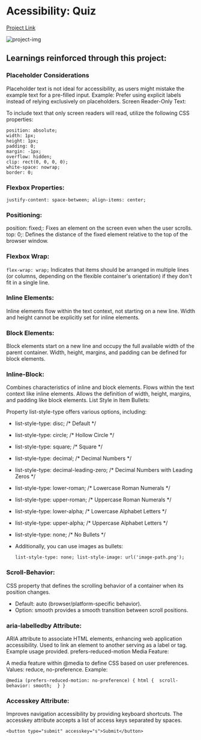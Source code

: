 # Acessibility: Quiz

[Project Link
](https://accessibility-quiz-html-css.vercel.app/)

![project-img](https://github.com/castroalves-gabi/accessibility-quiz-html-css/assets/117552601/64c0dbb5-29f4-4de5-b052-7985f5703821)

## Learnings reinforced through this project:

### Placeholder Considerations

  Placeholder text is not ideal for accessibility, as users might mistake the example text for a pre-filled input.
  Example: Prefer using explicit labels instead of relying exclusively on placeholders.
  Screen Reader-Only Text:
  
  To include text that only screen readers will read, utilize the following CSS properties:
  
    position: absolute;
    width: 1px; 
    height: 1px; 
    padding: 0;
    margin: -1px; 
    overflow: hidden; 
    clip: rect(0, 0, 0, 0);
    white-space: nowrap; 
    border: 0;


### Flexbox Properties:
  
  `justify-content: space-between; align-items: center;`

### Positioning:

position: fixed;: Fixes an element on the screen even when the user scrolls.
top: 0;: Defines the distance of the fixed element relative to the top of the browser window.

### Flexbox Wrap:

`flex-wrap: wrap;`
Indicates that items should be arranged in multiple lines (or columns, depending on the flexible container's orientation) if they don't fit in a single line.

### Inline Elements:

Inline elements flow within the text context, not starting on a new line.
Width and height cannot be explicitly set for inline elements.

### Block Elements:

Block elements start on a new line and occupy the full available width of the parent container.
Width, height, margins, and padding can be defined for block elements.

### Inline-Block:

Combines characteristics of inline and block elements.
Flows within the text context like inline elements.
Allows the definition of width, height, margins, and padding like block elements.
List Style in Item Bullets:

Property list-style-type offers various options, including:

- list-style-type: disc; /* Default */
- list-style-type: circle; /* Hollow Circle */
- list-style-type: square; /* Square */
- list-style-type: decimal; /* Decimal Numbers */
- list-style-type: decimal-leading-zero; /* Decimal Numbers with Leading Zeros */
- list-style-type: lower-roman; /* Lowercase Roman Numerals */
- list-style-type: upper-roman; /* Uppercase Roman Numerals */
- list-style-type: lower-alpha; /* Lowercase Alphabet Letters */
- list-style-type: upper-alpha; /* Uppercase Alphabet Letters */
- list-style-type: none; /* No Bullets */
- Additionally, you can use images as bullets:

  `list-style-type: none;
  list-style-image: url('image-path.png');`

### Scroll-Behavior:

CSS property that defines the scrolling behavior of a container when its position changes.
- Default: auto (browser/platform-specific behavior).
- Option: smooth provides a smooth transition between scroll positions.

### aria-labelledby Attribute:

ARIA attribute to associate HTML elements, enhancing web application accessibility.
Used to link an element to another serving as a label or tag.
Example usage provided.
prefers-reduced-motion Media Feature:

A media feature within @media to define CSS based on user preferences.
Values: reduce, no-preference.
Example:


`@media (prefers-reduced-motion: no-preference) {
  html { 
    scroll-behavior: smooth; 
  }
}`

### Accesskey Attribute:

Improves navigation accessibility by providing keyboard shortcuts.
The accesskey attribute accepts a list of access keys separated by spaces.

`<button type="submit" accesskey="s">Submit</button>`
